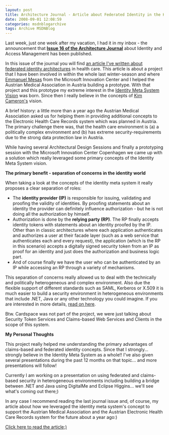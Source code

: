 ```yaml
---
layout: post
title: Architecture Journal - Article about Federated Identity in the Health Care
date: 2008-09-01 12:08:59
categories: msdnblogarchive
tags: Archive MSDNBlog
---
```


Last week, just one week after my vacation, I had it in my inbox - the announcement that **[Issue 16 of the Architecture Journal](http://msdn.microsoft.com/en-us/arcjournal/cc836389.aspx)** about Identity and Access Management has been published.

 In this issue of the journal you will find [an article I've written about federated identity architectures](http://msdn.microsoft.com/en-us/arcjournal/cc836394.aspx) in health care. This article is about a project that I have been involved in within the whole last winter-season and where [Emmanuel Mesas](http://blogs.msdn.com/emesas/default.aspx) from the Microsoft Innovation Center and I helped the Austrian Medical Association in Austria building a prototype. With that project and this prototype my extreme interest in the [Identity Meta System Vision](http://msdn.microsoft.com/en-us/library/ms996422.aspx) was born. Since then I really believe in the concepts of [Kim Cameron's](http://www.identityblog.com) vision.

 A brief history: a little more than a year ago the Austrian Medical Association asked us for helping them in providing additional concepts to the Electronic Health Care Records system which was planned in Austria. The primary challenge there was, that the health care environment is (a) a politically complex environment and (b) has extreme security-requirements due to the strong data protection law in Austria.

 While having several Architectural Design Sessions and finally a prototyping session with the Microsoft Innovation Center Copenhagen we came up with a solution which really leveraged some primary concepts of the Identity Meta System vision. 

 **The primary benefit - separation of concerns in the identity world**

 When taking a look at the concepts of the identity meta system it really proposes a clear separation of roles:

 * The **identity provider (IP)** is responsible for issuing, validating and proofing the validity of identities. By proofing statements about an identity the provider can definitely influence authorization - but he is not doing all the authorization by himself.
* Authorization is done by the **relying party (RP)**. The RP finally accepts identity tokens with statements about an identity proofed by the IP. Other than in classic architectures where each application authenticates and authorizes a user at their facade layer (such as a web service that authenticates each and every request), the application (which is the RP in this scenario) accepts a digitally signed security token from an IP as proof for an identity and just does the authorization and business logic part.
* And of course finally we have the user who can be authenticated by an IP while accessing an RP through a variety of mechanisms.

 This separation of concerns really allowed us to deal with the technically and politically heterogeneous and complex environment. Also due the flexible support of different standards such as SAML, Kerberos or X.509 it is much easier to build a security environment in heterogeneous environments that include .NET, Java or any other technology you could imagine. If you are interested in more details, [read on here](http://msdn.microsoft.com/en-us/arcjournal/cc836394.aspx).

 Btw. Cardspace was not part of the project, we were just talking about Security Token Services and Claims-based Web Services and Clients in the scope of this system.

 **My Personal Thoughts**

 This project really helped me understanding the primary advantages of claims-based and federated identity concepts. Since that I strongly... strongly believe in the Identity Meta System as a whole!! I've also given several presentations during the past 12 months on that topic... and more presentations will follow!

 Currently I am working on a presentation on using federated and claims-based security in heterogeneous environments including building a bridge between .NET and Java using DigitalMe and Eclipse Higgins... we'll see what's coming out there;)

 In any case I recommend reading the last journal issue and, of course, my article about how we leveraged the identity meta system's concept to support the Austrian Medical Association and the Austrian Electronic Health Care Records system for the future about a year ago:)

 [Click here to read the article;)](http://msdn.microsoft.com/en-us/arcjournal/cc836394.aspx)


